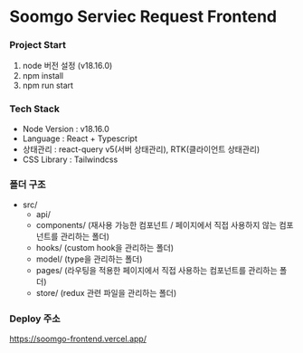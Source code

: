 # Soomgo Serviec Request Frontend

### Project Start

1. node 버전 설정 (v18.16.0)
2. npm install
3. npm run start

### Tech Stack

- Node Version : v18.16.0
- Language : React + Typescript
- 상태관리 : react-query v5(서버 상태관리), RTK(클라이언트 상태관리)
- CSS Library : Tailwindcss

### 폴더 구조

- src/
  - api/
  - components/ (재사용 가능한 컴포넌트 / 페이지에서 직접 사용하지 않는 컴포넌트를 관리하는 폴더)
  - hooks/ (custom hook을 관리하는 폴더)
  - model/ (type을 관리하는 폴더)
  - pages/ (라우팅을 적용한 페이지에서 직접 사용하는 컴포넌트를 관리하는 폴더)
  - store/ (redux 관련 파일을 관리하는 폴더)

### Deploy 주소

https://soomgo-frontend.vercel.app/
